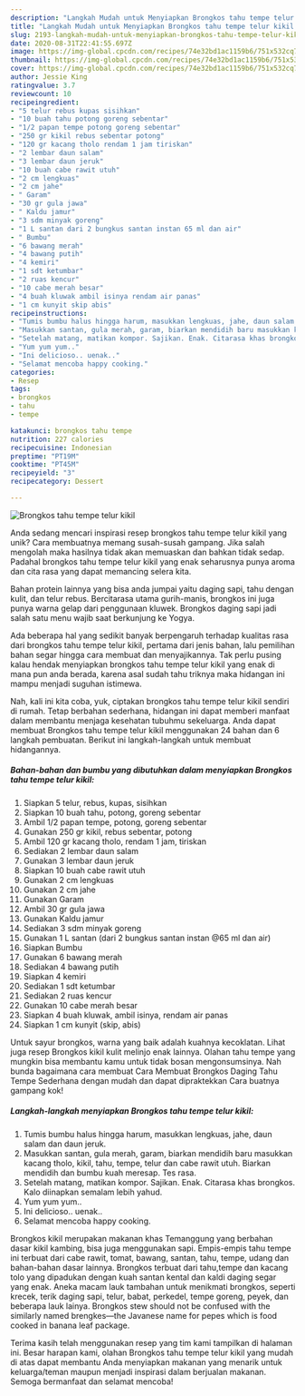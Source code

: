 ```yaml
---
description: "Langkah Mudah untuk Menyiapkan Brongkos tahu tempe telur kikil yang Enak"
title: "Langkah Mudah untuk Menyiapkan Brongkos tahu tempe telur kikil yang Enak"
slug: 2193-langkah-mudah-untuk-menyiapkan-brongkos-tahu-tempe-telur-kikil-yang-enak
date: 2020-08-31T22:41:55.697Z
image: https://img-global.cpcdn.com/recipes/74e32bd1ac1159b6/751x532cq70/brongkos-tahu-tempe-telur-kikil-foto-resep-utama.jpg
thumbnail: https://img-global.cpcdn.com/recipes/74e32bd1ac1159b6/751x532cq70/brongkos-tahu-tempe-telur-kikil-foto-resep-utama.jpg
cover: https://img-global.cpcdn.com/recipes/74e32bd1ac1159b6/751x532cq70/brongkos-tahu-tempe-telur-kikil-foto-resep-utama.jpg
author: Jessie King
ratingvalue: 3.7
reviewcount: 10
recipeingredient:
- "5 telur rebus kupas sisihkan"
- "10 buah tahu potong goreng sebentar"
- "1/2 papan tempe potong goreng sebentar"
- "250 gr kikil rebus sebentar potong"
- "120 gr kacang tholo rendam 1 jam tiriskan"
- "2 lembar daun salam"
- "3 lembar daun jeruk"
- "10 buah cabe rawit utuh"
- "2 cm lengkuas"
- "2 cm jahe"
- " Garam"
- "30 gr gula jawa"
- " Kaldu jamur"
- "3 sdm minyak goreng"
- "1 L santan dari 2 bungkus santan instan 65 ml dan air"
- " Bumbu"
- "6 bawang merah"
- "4 bawang putih"
- "4 kemiri"
- "1 sdt ketumbar"
- "2 ruas kencur"
- "10 cabe merah besar"
- "4 buah kluwak ambil isinya rendam air panas"
- "1 cm kunyit skip abis"
recipeinstructions:
- "Tumis bumbu halus hingga harum, masukkan lengkuas, jahe, daun salam dan daun jeruk."
- "Masukkan santan, gula merah, garam, biarkan mendidih baru masukkan kacang tholo, kikil, tahu, tempe, telur dan cabe rawit utuh. Biarkan mendidih dan bumbu kuah meresap. Tes rasa."
- "Setelah matang, matikan kompor. Sajikan. Enak. Citarasa khas brongkos. Kalo diinapkan semalam lebih yahud."
- "Yum yum yum.."
- "Ini delicioso.. uenak.."
- "Selamat mencoba happy cooking."
categories:
- Resep
tags:
- brongkos
- tahu
- tempe

katakunci: brongkos tahu tempe 
nutrition: 227 calories
recipecuisine: Indonesian
preptime: "PT19M"
cooktime: "PT45M"
recipeyield: "3"
recipecategory: Dessert

---
```



![Brongkos tahu tempe telur kikil](https://img-global.cpcdn.com/recipes/74e32bd1ac1159b6/751x532cq70/brongkos-tahu-tempe-telur-kikil-foto-resep-utama.jpg)

Anda sedang mencari inspirasi resep brongkos tahu tempe telur kikil yang unik? Cara membuatnya memang susah-susah gampang. Jika salah mengolah maka hasilnya tidak akan memuaskan dan bahkan tidak sedap. Padahal brongkos tahu tempe telur kikil yang enak seharusnya punya aroma dan cita rasa yang dapat memancing selera kita.

Bahan protein lainnya yang bisa anda jumpai yaitu daging sapi, tahu dengan kulit, dan telur rebus. Bercitarasa utama gurih-manis, brongkos ini juga punya warna gelap dari penggunaan kluwek. Brongkos daging sapi jadi salah satu menu wajib saat berkunjung ke Yogya.

Ada beberapa hal yang sedikit banyak berpengaruh terhadap kualitas rasa dari brongkos tahu tempe telur kikil, pertama dari jenis bahan, lalu pemilihan bahan segar hingga cara membuat dan menyajikannya. Tak perlu pusing kalau hendak menyiapkan brongkos tahu tempe telur kikil yang enak di mana pun anda berada, karena asal sudah tahu triknya maka hidangan ini mampu menjadi suguhan istimewa.


Nah, kali ini kita coba, yuk, ciptakan brongkos tahu tempe telur kikil sendiri di rumah. Tetap berbahan sederhana, hidangan ini dapat memberi manfaat dalam membantu menjaga kesehatan tubuhmu sekeluarga. Anda dapat membuat Brongkos tahu tempe telur kikil menggunakan 24 bahan dan 6 langkah pembuatan. Berikut ini langkah-langkah untuk membuat hidangannya.

<!--inarticleads1-->

##### Bahan-bahan dan bumbu yang dibutuhkan dalam menyiapkan Brongkos tahu tempe telur kikil:

1. Siapkan 5 telur, rebus, kupas, sisihkan
1. Siapkan 10 buah tahu, potong, goreng sebentar
1. Ambil 1/2 papan tempe, potong, goreng sebentar
1. Gunakan 250 gr kikil, rebus sebentar, potong
1. Ambil 120 gr kacang tholo, rendam 1 jam, tiriskan
1. Sediakan 2 lembar daun salam
1. Gunakan 3 lembar daun jeruk
1. Siapkan 10 buah cabe rawit utuh
1. Gunakan 2 cm lengkuas
1. Gunakan 2 cm jahe
1. Gunakan  Garam
1. Ambil 30 gr gula jawa
1. Gunakan  Kaldu jamur
1. Sediakan 3 sdm minyak goreng
1. Gunakan 1 L santan (dari 2 bungkus santan instan @65 ml dan air)
1. Siapkan  Bumbu
1. Gunakan 6 bawang merah
1. Sediakan 4 bawang putih
1. Siapkan 4 kemiri
1. Sediakan 1 sdt ketumbar
1. Sediakan 2 ruas kencur
1. Gunakan 10 cabe merah besar
1. Siapkan 4 buah kluwak, ambil isinya, rendam air panas
1. Siapkan 1 cm kunyit (skip, abis)


Untuk sayur brongkos, warna yang baik adalah kuahnya kecoklatan. Lihat juga resep Brongkos kikil kulit melinjo enak lainnya. Olahan tahu tempe yang mungkin bisa membantu kamu untuk tidak bosan mengonsumsinya. Nah bunda bagaimana cara membuat Cara Membuat Brongkos Daging Tahu Tempe Sederhana dengan mudah dan dapat dipraktekkan Cara buatnya gampang kok! 

<!--inarticleads2-->

##### Langkah-langkah menyiapkan Brongkos tahu tempe telur kikil:

1. Tumis bumbu halus hingga harum, masukkan lengkuas, jahe, daun salam dan daun jeruk.
1. Masukkan santan, gula merah, garam, biarkan mendidih baru masukkan kacang tholo, kikil, tahu, tempe, telur dan cabe rawit utuh. Biarkan mendidih dan bumbu kuah meresap. Tes rasa.
1. Setelah matang, matikan kompor. Sajikan. Enak. Citarasa khas brongkos. Kalo diinapkan semalam lebih yahud.
1. Yum yum yum..
1. Ini delicioso.. uenak..
1. Selamat mencoba happy cooking.


Brongkos kikil merupakan makanan khas Temanggung yang berbahan dasar kikil kambing, bisa juga menggunakan sapi. Empis-empis tahu tempe ini terbuat dari cabe rawit, tomat, bawang, santan, tahu, tempe, udang dan bahan-bahan dasar lainnya. Brongkos terbuat dari tahu,tempe dan kacang tolo yang dipadukan dengan kuah santan kental dan kaldi daging segar yang enak. Aneka macam lauk tambahan untuk menikmati brongkos, seperti krecek, terik daging sapi, telur, babat, perkedel, tempe goreng, peyek, dan beberapa lauk lainya. Brongkos stew should not be confused with the similarly named brengkes—the Javanese name for pepes which is food cooked in banana leaf package. 

Terima kasih telah menggunakan resep yang tim kami tampilkan di halaman ini. Besar harapan kami, olahan Brongkos tahu tempe telur kikil yang mudah di atas dapat membantu Anda menyiapkan makanan yang menarik untuk keluarga/teman maupun menjadi inspirasi dalam berjualan makanan. Semoga bermanfaat dan selamat mencoba!
